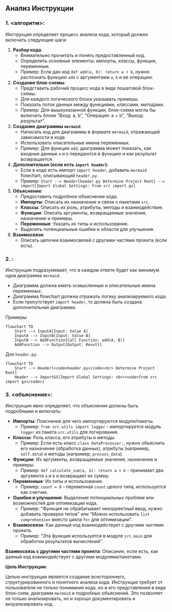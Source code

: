 ## Анализ Инструкции

### 1. **<алгоритм>**:

Инструкция определяет процесс анализа кода, который должен включать следующие шаги:

1.  **Разбор кода**:
    *   Внимательно прочитать и понять предоставленный код.
    *   Определить основные элементы: импорты, классы, функции, переменные.
    *   Пример: Если дан код `def add(a, b): return a + b`, нужно распознать функцию `add` с аргументами `a`, `b` и ее операцию.
2.  **Создание блок-схемы**:
    *   Представить рабочий процесс кода в виде пошаговой блок-схемы.
    *   Для каждого логического блока указывать примеры.
    *   Показать поток данных между функциями, классами, методами.
    *   Пример: Для вышеуказанной функции, блок-схема могла бы включать блоки "Вход: a, b", "Операция: a + b", "Выход: результат".
3.  **Создание диаграммы `mermaid`**:
    *   Написать код для диаграммы в формате `mermaid`, отражающей зависимости в коде.
    *   Использовать описательные имена переменных.
    *   Пример: Для функции `add`, диаграмма может показать, как входные данные `a` и `b` передаются в функцию и как результат возвращается.
4.  **Дополнительно (если есть `import header`):**
    *   Если в коде есть импорт `import header`, добавить `mermaid` flowchart, описывающий `header.py`.
    *   Пример: `Start --> Header[header.py Determine Project Root] --> import[Import Global Settings: from src import gs]`
5.  **Объяснение**:
    *   Предоставить подробное объяснение кода.
    *   **Импорты**: Описать их назначение и связи с пакетами `src`.
    *   **Классы**: Описать их роль, атрибуты, методы и взаимодействие.
    *   **Функции**: Описать аргументы, возвращаемые значения, назначение и примеры.
    *   **Переменные**: Указать их типы и использование.
    *   Выделить потенциальные ошибки и области для улучшения.
6. **Взаимосвязи**:
    *   Описать цепочки взаимосвязей с другими частями проекта (если есть).

### 2. **<mermaid>**:

Инструкция подразумевает, что в каждом ответе будет как минимум одна диаграмма `mermaid`.
* Диаграмма должна иметь осмысленные и описательные имена переменных.
* Диаграмма flowchart должна отражать логику анализируемого кода.
* Если присутствует `import header`, то должна быть создана дополнительная диаграмма.

Примеры:

```mermaid
flowchart TD
    Start --> InputA[Input: Value A]
    InputA --> InputB[Input: Value B]
    InputB --> AddFunction[Call Function: add(A, B)]
    AddFunction --> Output[Output: Result]
```

Для `header.py`:

```mermaid
flowchart TD
    Start --> Header[<code>header.py</code><br> Determine Project Root]
    Header --> ImportGS[Import Global Settings: <br><code>from src import gs</code>]
```
### 3. **<объяснение>**:

Инструкция явно определяет, что объяснения должны быть подробными и включать:

*   **Импорты**: Пояснение для чего импортируются модули/пакеты.
    *   Пример: `from src.utils import logger` - импортируется модуль `logger` из пакета `src.utils` для логирования.
*   **Классы**: Роль класса, его атрибуты и методы.
    *   Пример: Если есть класс `class DataProcessor:`, нужно объяснить его назначение (обработка данных), атрибуты (например, `self.data`) и методы (например, `process_data`).
*   **Функции**: Их аргументы, возвращаемые значения, назначение и примеры.
    *   Пример: `def calculate_sum(a, b): return a + b` - принимает два аргумента `a` и `b` и возвращает их сумму.
*   **Переменные**: Их типы и использование.
    *   Пример: `count = 0` - переменная `count` целого типа, используется как счетчик.
*   **Ошибки и улучшения**: Выделение потенциальных проблем или возможностей для оптимизации кода.
    *   Пример:  "Функция не обрабатывает некорректный ввод, нужно добавить проверки типов" или "Можно использовать `list comprehension` вместо цикла `for` для оптимизации".
* **Взаимосвязи**: Как данный код взаимодействует с другими частями проекта.
    *   Пример: "Эта функция используется в модуле `src.main` для обработки результатов вычислений".

**Взаимосвязь с другими частями проекта**: Описание, если есть, как данный код взаимодействует с другими модулями/пакетами.

**Цель Инструкции**:

Целью инструкции является создание всестороннего, структурированного и понятного анализа кода.
Инструкция требует от пользователя не только понимания кода, но и его представления в виде блок-схем, диаграмм `mermaid` и подробных объяснений.
Это позволяет не только анализировать, но и хорошо документировать и визуализировать код.